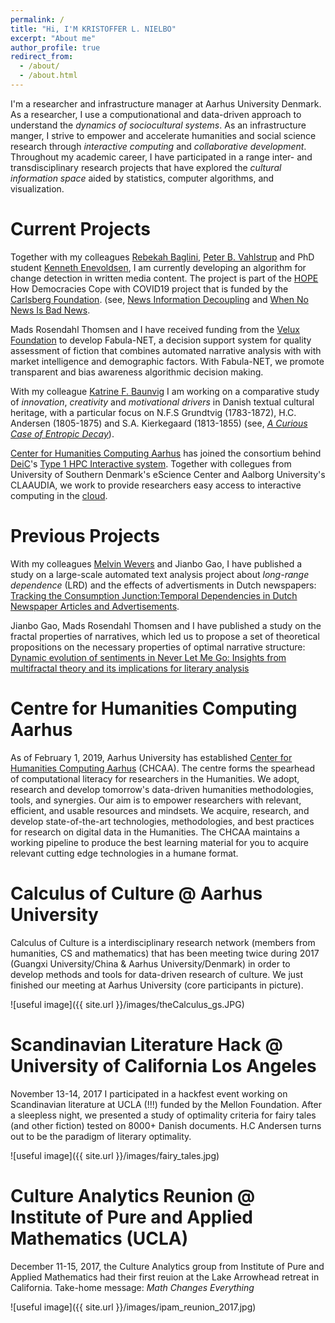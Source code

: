 ```yaml
---
permalink: /
title: "Hi, I'M KRISTOFFER L. NIELBO"
excerpt: "About me"
author_profile: true
redirect_from:
  - /about/
  - /about.html
---
```

I'm a researcher and infrastructure manager at Aarhus University Denmark. As a researcher, I use a computionational and data-driven approach to understand the _dynamics of sociocultural systems_. As an infrastructure manger, I strive to empower and accelerate humanities and social science research through _interactive computing_ and _collaborative development_. Throughout my academic career, I have participated in a range inter- and transdisciplinary research projects that have explored the _cultural information space_ aided by statistics, computer algorithms, and visualization.



Current Projects
======

Together with my colleagues [Rebekah Baglini](https://rbkh.net/), [Peter B. Vahlstrup](https://pure.au.dk/portal/da/persons/peter-bjerregaard-vahlstrup(63997fd6-cf3c-4d7e-895a-7cfbd145f22e).html) and PhD student [Kenneth Enevoldsen](https://pure.au.dk/portal/da/persons/kenneth-christian-enevoldsen(c52b8fd4-bd44-4c8e-997b-648715fd0d0d).html), I am currently developing an algorithm for change detection in written media content. The project is part of the [HOPE](https://hope-project.dk/#/) How Democracies Cope with COVID19 project that is funded by the [Carlsberg Foundation](https://www.carlsbergfondet.dk/en/News/News-from-the-Foundation/News/25-million-DKK-to-social-behavioral-research-during-the-Covid19-epidemic). (see, [News Information Decoupling](https://arxiv.org/pdf/2101.02956.pdf) and [When No News Is Bad News](https://arxiv.org/pdf/2102.06505.pdf).

Mads Rosendahl Thomsen and I have received funding from the [Velux Foundation](https://veluxfoundations.dk/da/content/kaerlighed-og-vrede-syv-humanvidenskabelige-projekter-saetter-hverdagen-i-perspektiv) to develop Fabula-NET, a decision support system for quality assessment of fiction that combines automated narrative analysis with with market intelligence and demographic factors. With Fabula-NET, we promote transparent and bias awareness algorithmic decision making.

With my colleague [Katrine F. Baunvig](https://pure.au.dk/portal/da/persons/katrine-froekjaer-baunvig(f1e19ea4-6952-423e-930a-2bd93623a9d4).html) I am working on a comparative study of *innovation*, *creativity* and *motivational drivers* in Danish textual cultural heritage, with a particular focus on N.F.S Grundtvig (1783-1872), H.C. Andersen (1805-1875) and S.A. Kierkegaard (1813-1855) (see, [*A Curious Case of Entropic Decay*](https://doi.org/10.1093/llc/fqy054)).

[Center for Humanities Computing Aarhus](http://chcaa.io/#/) has joined the consortium behind [DeiC](https://www.deic.dk/)'s [Type 1 HPC Interactive system](https://www.deic.dk/en/supercomputing/national-hpc-facilities). Together with collegues from University of Southern Denmark's eScience Center and Aalborg University's CLAAUDIA, we work to provide researchers easy access to interactive computing in the [cloud](https://cloud.sdu.dk/app/login/selection).  



Previous Projects
======

With my colleagues [Melvin Wevers](http://www.melvinwevers.nl/) and Jianbo Gao, I have published a study on a large-scale automated text analysis project about *long-range dependence* (LRD) and the effects of advertisments  in Dutch newspapers: [Tracking the Consumption Junction:Temporal Dependencies in Dutch Newspaper Articles and Advertisements](http://www.digitalhumanities.org/dhq/vol/14/2/000445/000445.html).

Jianbo Gao, Mads Rosendahl Thomsen and I have published a study on the fractal properties of narratives, which led us to propose a set of theoretical propositions on the necessary properties of optimal narrative structure: [Dynamic evolution of sentiments in Never Let Me Go: Insights from multifractal theory and its implications for literary analysis](https://hal.archives-ouvertes.fr/hal-02143896/document)


Centre for Humanities Computing Aarhus
======
As of February 1, 2019, Aarhus University has established [Center for Humanities Computing Aarhus](http://chcaa.io/#/) (CHCAA). The centre forms the spearhead of computational literacy for researchers in the Humanities.  We adopt, research and develop tomorrow's data-driven humanities methodologies, tools, and synergies. Our aim is to empower researchers with relevant, efficient, and usable resources and mindsets. We acquire, research, and develop state-of-the-art technologies, methodologies, and best practices for research on digital data in the Humanities. The CHCAA maintains a working pipeline to produce the best learning material for you to acquire relevant cutting edge technologies in a humane format.

Calculus of Culture @ Aarhus University
======
Calculus of Culture is a interdisciplinary research network (members from humanities, CS and mathematics) that has been meeting twice during 2017 (Guangxi University/China & Aarhus University/Denmark) in order to develop methods and tools for data-driven research of culture. We just finished our meeting at Aarhus University (core participants in picture).

![useful image]({{ site.url }}/images/theCalculus_gs.JPG)

Scandinavian Literature Hack @ University of California Los Angeles
======
November 13-14, 2017 I participated in a hackfest event working on Scandinavian literature at UCLA (!!!) funded by the Mellon Foundation. After a sleepless night, we
presented a study of optimality criteria for fairy tales (and other fiction) tested on 8000+ Danish documents. H.C Andersen turns out to be the paradigm of literary optimality.

![useful image]({{ site.url }}/images/fairy_tales.jpg)

Culture Analytics Reunion @ Institute of Pure and Applied Mathematics (UCLA)
======
December 11-15, 2017, the Culture Analytics group from Institute of Pure and Applied Mathematics had their first reuion at the Lake Arrowhead retreat in California. Take-home message: *Math Changes Everything*

![useful image]({{ site.url }}/images/ipam_reunion_2017.jpg)
